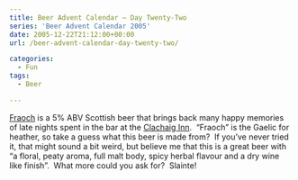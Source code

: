 ```yaml
---
title: Beer Advent Calendar – Day Twenty-Two
series: 'Beer Advent Calendar 2005'
date: 2005-12-22T21:12:00+00:00
url: /beer-advent-calendar-day-twenty-two/

categories:
  - Fun
tags:
  - Beer

---
```

[Fraoch][1] is a 5% ABV Scottish beer that brings back many happy memories of late nights spent in the bar at the [Clachaig Inn][2].  “Fraoch” is the Gaelic for heather, so take a guess what this beer is made from?  If you’ve never tried it, that might sound a bit weird, but believe me that this is a great beer with “a floral, peaty aroma, full malt body, spicy herbal flavour and a dry wine like finish”.  What more could you ask for?  Slainte!

 [1]: http://www.fraoch.com/
 [2]: http://www.clachaig.com/